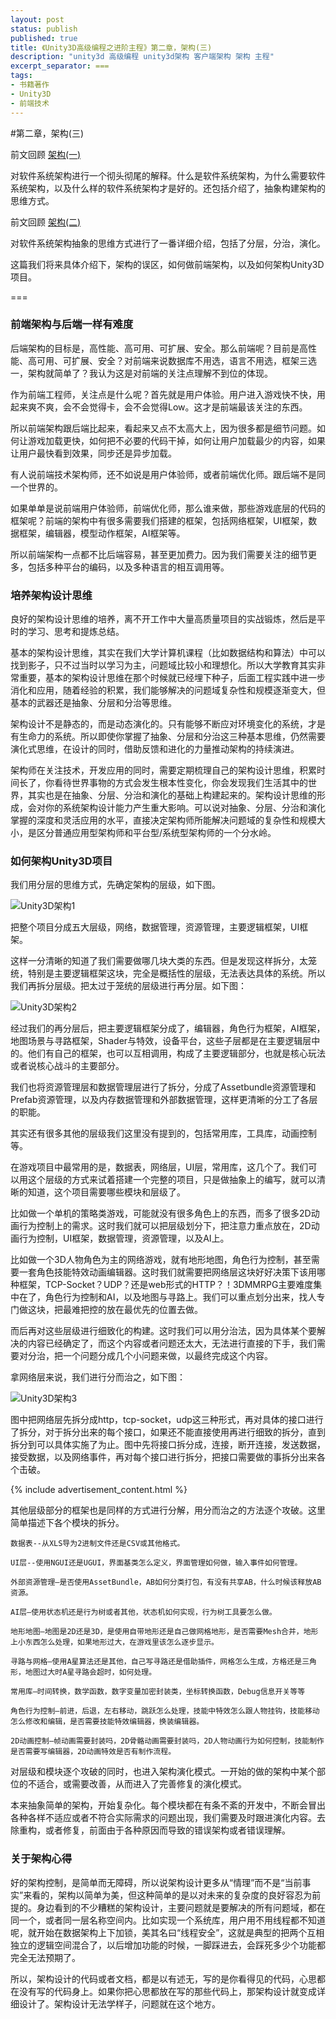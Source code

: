 ```yaml
---
layout: post
status: publish
published: true
title: 《Unity3D高级编程之进阶主程》第二章，架构(三)
description: "unity3d 高级编程 unity3d架构 客户端架构 架构 主程"
excerpt_separator: ===
tags:
- 书籍著作
- Unity3D
- 前端技术
---
```


#第二章，架构(三)

前文回顾 [架构(一)](http://www.luzexi.com/2018/07/18/Unity3D%E9%AB%98%E7%BA%A7%E7%BC%96%E7%A8%8B%E4%B9%8B%E8%BF%9B%E9%98%B6%E4%B8%BB%E7%A8%8B-%E6%9E%B6%E6%9E%841.html)

对软件系统架构进行一个彻头彻尾的解释。什么是软件系统架构，为什么需要软件系统架构，以及什么样的软件系统架构才是好的。还包括介绍了，抽象构建架构的思维方式。

前文回顾 [架构(二)](http://www.luzexi.com/2018/07/24/Unity3D%E9%AB%98%E7%BA%A7%E7%BC%96%E7%A8%8B%E4%B9%8B%E8%BF%9B%E9%98%B6%E4%B8%BB%E7%A8%8B-%E6%9E%B6%E6%9E%842.html)

对软件系统架构抽象的思维方式进行了一番详细介绍，包括了分层，分治，演化。

这篇我们将来具体介绍下，架构的误区，如何做前端架构，以及如何架构Unity3D项目。

===

### 前端架构与后端一样有难度

后端架构的目标是，高性能、高可用、可扩展、安全。那么前端呢？目前是高性能、高可用、可扩展、安全？对前端来说数据库不用选，语言不用选，框架三选一，架构就简单了？我认为这是对前端的关注点理解不到位的体现。

作为前端工程师，关注点是什么呢？首先就是用户体验。用户进入游戏快不快，用起来爽不爽，会不会觉得卡，会不会觉得Low。这才是前端最该关注的东西。

所以前端架构跟后端比起来，看起来又点不太高大上，因为很多都是细节问题。如何让游戏加载更快，如何把不必要的代码干掉，如何让用户加载最少的内容，如果让用户最快看到效果，同步还是异步加载。

有人说前端技术架构师，还不如说是用户体验师，或者前端优化师。跟后端不是同一个世界的。

如果单单是说前端用户体验师，前端优化师，那么谁来做，那些游戏底层的代码的框架呢？前端的架构中有很多需要我们搭建的框架，包括网络框架，UI框架，数据框架，编辑器，模型动作框架，AI框架等。

所以前端架构一点都不比后端容易，甚至更加费力。因为我们需要关注的细节更多，包括多种平台的编码，以及多种语言的相互调用等。

### 培养架构设计思维

良好的架构设计思维的培养，离不开工作中大量高质量项目的实战锻炼，然后是平时的学习、思考和提炼总结。

基本的架构设计思维，其实在我们大学计算机课程（比如数据结构和算法）中可以找到影子，只不过当时以学习为主，问题域比较小和理想化。所以大学教育其实非常重要，基本的架构设计思维在那个时候就已经埋下种子，后面工程实践中进一步消化和应用，随着经验的积累，我们能够解决的问题域复杂性和规模逐渐变大，但基本的武器还是抽象、分层和分治等思维。

架构设计不是静态的，而是动态演化的。只有能够不断应对环境变化的系统，才是有生命力的系统。所以即使你掌握了抽象、分层和分治这三种基本思维，仍然需要演化式思维，在设计的同时，借助反馈和进化的力量推动架构的持续演进。

架构师在关注技术，开发应用的同时，需要定期梳理自己的架构设计思维，积累时间长了，你看待世界事物的方式会发生根本性变化，你会发现我们生活其中的世界，其实也是在抽象、分层、分治和演化的基础上构建起来的。架构设计思维的形成，会对你的系统架构设计能力产生重大影响。可以说对抽象、分层、分治和演化掌握的深度和灵活应用的水平，直接决定架构师所能解决问题域的复杂性和规模大小，是区分普通应用型架构师和平台型/系统型架构师的一个分水岭。

### 如何架构Unity3D项目

我们用分层的思维方式，先确定架构的层级，如下图。

![Unity3D架构1](/assets/book/2/unity-archiecture1.png)

把整个项目分成五大层级，网络，数据管理，资源管理，主要逻辑框架，UI框架。

这样一分清晰的知道了我们需要做哪几块大类的东西。但是发现这样拆分，太笼统，特别是主要逻辑框架这块，完全是概括性的层级，无法表达具体的系统。所以我们再拆分层级。把太过于笼统的层级进行再分层。如下图：

![Unity3D架构2](/assets/book/2/unity-archiecture2.png)

经过我们的再分层后，把主要逻辑框架分成了，编辑器，角色行为框架，AI框架，地图场景与寻路框架，Shader与特效，设备平台，这些子层都是在主要逻辑层中的。他们有自己的框架，也可以互相调用，构成了主要逻辑部分，也就是核心玩法或者说核心战斗的主要部分。

我们也将资源管理层和数据管理层进行了拆分，分成了Assetbundle资源管理和Prefab资源管理，以及内存数据管理和外部数据管理，这样更清晰的分工了各层的职能。

其实还有很多其他的层级我们这里没有提到的，包括常用库，工具库，动画控制等。

在游戏项目中最常用的是，数据表，网络层，UI层，常用库，这几个了。我们可以用这个层级的方式来试着搭建一个完整的项目，只是做抽象上的编写，就可以清晰的知道，这个项目需要哪些模块和层级了。

比如做一个单机的策略类游戏，可能就没有很多角色上的东西，而多了很多2D动画行为控制上的需求。这时我们就可以把层级划分下，把注意力重点放在，2D动画行为控制，UI框架，数据管理，资源管理，以及AI上。

比如做一个3D人物角色为主的网络游戏，就有地形地图，角色行为控制，甚至需要一套角色技能特效动画编辑器。这时我们就需要把网络层这块好好决策下该用哪种框架，TCP-Socket？UDP？还是web形式的HTTP？！3DMMRPG主要难度集中在了，角色行为控制和AI，以及地图与寻路上。我们可以重点划分出来，找人专门做这块，把最难把控的放在最优先的位置去做。

而后再对这些层级进行细致化的构建。这时我们可以用分治法，因为具体某个要解决的内容已经确定了，而这个内容或者问题还太大，无法进行直接的下手，我们需要对分治，把一个问题分成几个小问题来做，以最终完成这个内容。

拿网络层来说，我们进行分而治之，如下图：

![Unity3D架构3](/assets/book/2/unity-archiecture3.png)

图中把网络层先拆分成http，tcp-socket，udp这三种形式，再对具体的接口进行了拆分，对于拆分出来的每个接口，如果还不能直接使用再进行细致的拆分，直到拆分到可以具体实施了为止。图中先将接口拆分成，连接，断开连接，发送数据，接受数据，以及网络事件，再对每个接口进行拆分，把接口需要做的事拆分出来各个击破。

{% include advertisement_content.html %}

其他层级部分的框架也是同样的方式进行分解，用分而治之的方法逐个攻破。这里简单描述下各个模块的拆分。

	数据表--从XLS导为2进制文件还是CSV或其他格式。

	UI层--使用NGUI还是UGUI，界面基类怎么定义，界面管理如何做，输入事件如何管理。

	外部资源管理—是否使用AssetBundle，AB如何分类打包，有没有共享AB，什么时候该释放AB资源。

	AI层—使用状态机还是行为树或者其他，状态机如何实现，行为树工具要怎么做。

	地形地图—地图是2D还是3D，是使用自带地形还是自己做网格地形，是否需要Mesh合并，地形上小东西怎么处理，如果地形过大，在游戏里该怎么逐步显示。

	寻路与网格—使用A星算法还是其他，自己写寻路还是借助插件，网格怎么生成，方格还是三角形，地图过大时A星寻路会超时，如何处理。

	常用库—时间转换，数学函数，数字变量加密封装类，坐标转换函数，Debug信息开关等等

	角色行为控制—前进，后退，左右移动，跳跃怎么处理，技能中特效怎么跟人物挂钩，技能移动怎么修改和编辑，是否需要技能特效编辑器，换装编辑器。

	2D动画控制—帧动画需要封装吗，2D骨骼动画需要封装吗，2D人物动画行为如何控制，技能制作是否需要写编辑器，2D动画特效是否有制作流程。

对层级和模块逐个攻破的同时，也进入架构演化模式。一开始的做的架构中某个部位的不适合，或需要改善，从而进入了完善修复的演化模式。

本来抽象简单的架构，开始复杂化。每个模块都在有条不紊的开发中，不断会冒出各种各样不适应或者不符合实际需求的问题出现，我们需要及时跟进演化内容。去除重构，或者修复，前面由于各种原因而导致的错误架构或者错误理解。

### 关于架构心得

好的架构控制，是简单而无障碍，所以说架构设计更多从“情理”而不是“当前事实”来看的，架构以简单为美，但这种简单的是以对未来的复杂度的良好容忍为前提的。身边看到的不少糟糕的架构设计，主要问题就是要解决的所有问题域，都在同一个，或者同一层名称空间内。比如实现一个系统库，用户用不用线程都不知道呢，就开始在数据架构上下加锁，美其名曰“线程安全”，这就是典型的把两个互相独立的逻辑空间混合了，以后增加功能的时候，一脚踩进去，会踩死多少个功能都完全无法预期了。

所以，架构设计的代码或者文档，都是以有述无，写的是你看得见的代码，心思都在没有写的代码身上。如果你把心思都放在写的那些代码上，那架构设计就变成详细设计了。架构设计无法学样子，问题就在这个地方。

